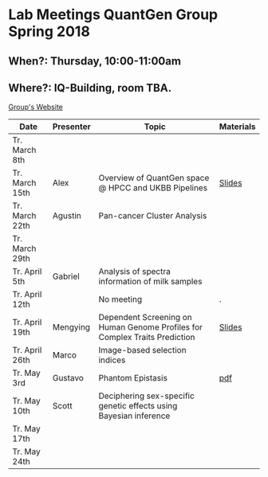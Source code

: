 # Lab Meetings QuantGen Group Spring 2018

## When?: Thursday, 10:00-11:00am

## Where?: IQ-Building, room TBA.


[Group's Website](http://quantgen.github.io/)

| Date           | Presenter     |  Topic        |  Materials    |
| -------------  | ------------- | ------------- | ------------- |
| Tr. March  8th     |               |            |               |
| Tr.  March 15th     |  Alex             |      Overview of QuantGen space @ HPCC and UKBB Pipelines            |  [Slides](https://slides.agrueneberg.info/2018-03-15-hpcc-ukb.html) |
| Tr. March 22th     | Agustin              |   Pan-cancer Cluster Analysis            |               |
| Tr. March 29th     |               |               |               |
| Tr. April  5th     |  Gabriel      |  Analysis of spectra information of milk samples         |               |
| Tr. April 12th     |      |   No meeting        |.  |
| Tr. April 19th     |  Mengying     |  Dependent Screening on Human Genome Profiles for Complex Traits Prediction   |               [Slides](https://www.dropbox.com/s/1wx5wscdb0g7flz/epistasis.docx?dl=0)| 
| Tr. April 26th     |  Marco        |  Image-based selection indices            |               |
| Tr. May    3rd     |  Gustavo             |   Phantom Epistasis            |   [pdf](https://www.dropbox.com/s/1wx5wscdb0g7flz/epistasis.docx?dl=0)       |
| Tr. May   10th     |  Scott             |  Deciphering sex-specific genetic effects using Bayesian inference   |               |
| Tr. May   17th     |            |    |               |
| Tr. May   24th     |               |               |               |
